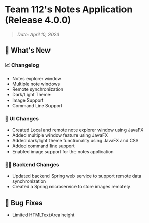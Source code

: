 # Team 112's Notes Application (Release 4.0.0)
> _Date: April 10, 2023_

## 🚀 What's New

### 📈 Changelog
- Notes explorer window
- Multiple note windows
- Remote synchronization
- Dark/Light Theme
- Image Support
- Command Line Support


### 💅 UI Changes

- Created Local and remote note explorer window using JavaFX
- Added multiple window feature using JavaFX
- Added dark/light theme functionality using JavaFX and CSS
- Added command line support
- Enabled image support for the notes application

### 👩‍💻 Backend Changes
- Updated backend Spring web service to support remote data synchronization
- Created a Spring microservice to store images remotely

## 🐞 Bug Fixes
- Limited HTMLTextArea height

